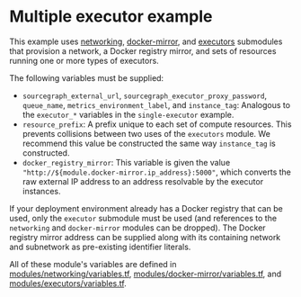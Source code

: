 # Multiple executor example

This example uses [networking](https://registry.terraform.io/modules/sourcegraph/executors/google/0.0.25/submodules/networking), [docker-mirror](https://registry.terraform.io/modules/sourcegraph/executors/google/0.0.25/submodules/docker-mirror), and [executors](https://registry.terraform.io/modules/sourcegraph/executors/google/0.0.25/submodules/executors) submodules that provision a network, a Docker registry mirror, and sets of resources running one or more types of executors.

The following variables must be supplied:

- `sourcegraph_external_url`, `sourcegraph_executor_proxy_password`, `queue_name`, `metrics_environment_label`, and `instance_tag`: Analogous to the `executor_*` variables in the `single-executor` example.
- `resource_prefix`: A prefix unique to each set of compute resources. This prevents collisions between two uses of the `executors` module. We recommend this value be constructed the same way `instance_tag` is constructed.
- `docker_registry_mirror`: This variable is given the value `"http://${module.docker-mirror.ip_address}:5000"`, which converts the raw external IP address to an address resolvable by the executor instances.

If your deployment environment already has a Docker registry that can be used, only the `executor` submodule must be used (and references to the `networking` and `docker-mirror` modules can be dropped). The Docker registry mirror address can be supplied along with its containing network and subnetwork as pre-existing identifier literals.

All of these module's variables are defined in [modules/networking/variables.tf](https://github.com/sourcegraph/terraform-google-executors/blob/v0.0.25/modules/networking/variables.tf), [modules/docker-mirror/variables.tf](https://github.com/sourcegraph/terraform-google-executors/blob/v0.0.25/modules/docker-mirror/variables.tf), and [modules/executors/variables.tf](https://github.com/sourcegraph/terraform-google-executors/blob/v0.0.25/modules/executors/variables.tf).
